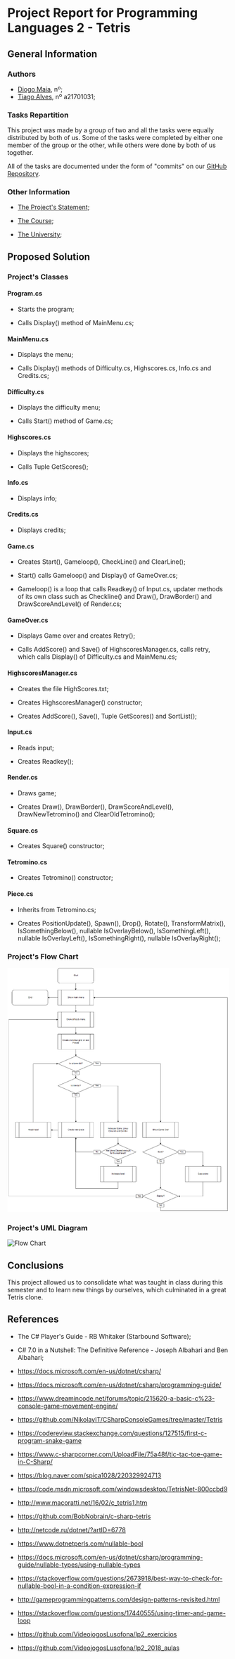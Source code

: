 # Project Report for Programming Languages 2 - Tetris

## General Information

### Authors

* [Diogo Maia][DM], nº;
* [Tiago Alves][TA], nº a21701031;


### Tasks Repartition

This project was made by a group of two and all the tasks were equally distributed by both of us. Some of the tasks were completed by either one member of the group or the other, while others were done by both of us together.

All of the tasks are documented under the form of "commits" on our [GitHub Repository][GH].

### Other Information

* [The Project's Statement][REF1];

* [The Course][LAMV];

* [The University][ULHT];


## Proposed Solution

### Project's Classes

#### Program.cs

* Starts the program;

* Calls Display() method of MainMenu.cs;

#### MainMenu.cs

* Displays the menu;

* Calls Display() methods of Difficulty.cs, Highscores.cs, Info.cs and Credits.cs;

#### Difficulty.cs

* Displays the difficulty menu;

* Calls Start() method of Game.cs;

#### Highscores.cs

* Displays the highscores;

* Calls Tuple GetScores();

#### Info.cs

* Displays info;

#### Credits.cs

* Displays credits;

#### Game.cs

*  Creates Start(), Gameloop(), CheckLine() and ClearLine();

* Start() calls Gameloop() and Display() of GameOver.cs;

* Gameloop() is a loop that calls Readkey() of Input.cs, updater methods of its own class such as Checkline() and Draw(), DrawBorder() and DrawScoreAndLevel() of Render.cs;

#### GameOver.cs

* Displays Game over and creates Retry();

* Calls AddScore() and Save() of HighscoresManager.cs, calls retry, which calls Display() of Difficulty.cs and MainMenu.cs;

#### HighscoresManager.cs

* Creates the file HighScores.txt;

* Creates HighscoresManager() constructor;

* Creates AddScore(), Save(), Tuple GetScores() and SortList();

#### Input.cs

* Reads input;

* Creates Readkey();

#### Render.cs

* Draws game;

* Creates Draw(), DrawBorder(), DrawScoreAndLevel(), DrawNewTetromino() and ClearOldTetromino();

#### Square.cs

* Creates Square() constructor;

#### Tetromino.cs

* Creates Tetromino() constructor;

#### Piece.cs

* Inherits from Tetromino.cs;

* Creates PositionUpdate(), Spawn(), Drop(), Rotate(), TransformMatrix(), IsSomethingBelow(), nullable IsOverlayBelow(), IsSomethingLeft(), nullable IsOverlayLeft(), IsSomethingRight(), nullable IsOverlayRight();

### Project's Flow Chart

![Flow Chart](./Images/FluxogramaTetris.png)


### Project's UML Diagram

![Flow Chart](./Images/...)

## Conclusions

This project allowed us to consolidate what was taught in class during this semester and to learn new things by ourselves, which culminated in a great Tetris clone.

## References

* The C# Player's Guide - RB Whitaker (Starbound Software);

* C# 7.0 in a Nutshell: The Definitive Reference -  Joseph Albahari and Ben Albahari;

* https://docs.microsoft.com/en-us/dotnet/csharp/

* https://docs.microsoft.com/en-us/dotnet/csharp/programming-guide/

* https://www.dreamincode.net/forums/topic/215620-a-basic-c%23-console-game-movement-engine/

* https://github.com/NikolayIT/CSharpConsoleGames/tree/master/Tetris

* https://codereview.stackexchange.com/questions/127515/first-c-program-snake-game

* https://www.c-sharpcorner.com/UploadFile/75a48f/tic-tac-toe-game-in-C-Sharp/

* https://blog.naver.com/spica1028/220329924713

* https://code.msdn.microsoft.com/windowsdesktop/TetrisNet-800ccbd9

* http://www.macoratti.net/16/02/c_tetris1.htm

* https://github.com/BobNobrain/c-sharp-tetris

* http://netcode.ru/dotnet/?artID=6778

* https://www.dotnetperls.com/nullable-bool

* https://docs.microsoft.com/en-us/dotnet/csharp/programming-guide/nullable-types/using-nullable-types

* https://stackoverflow.com/questions/2673918/best-way-to-check-for-nullable-bool-in-a-condition-expression-if

* http://gameprogrammingpatterns.com/design-patterns-revisited.html

* https://stackoverflow.com/questions/17440555/using-timer-and-game-loop

* https://github.com/VideojogosLusofona/lp2_exercicios

* https://github.com/VideojogosLusofona/lp2_2018_aulas

[DM]:https://github.com/IssaMaia
[TA]:https://github.com/synpse
[LAMV]:https://www.ulusofona.pt/licenciatura/aplicacoes-multimedia-e-videojogos
[ULHT]:https://www.ulusofona.pt/
[REF1]:https://github.com/VideojogosLusofona/lp2_2018_p2
[GH]:https://github.com/synpse/lp2p2
